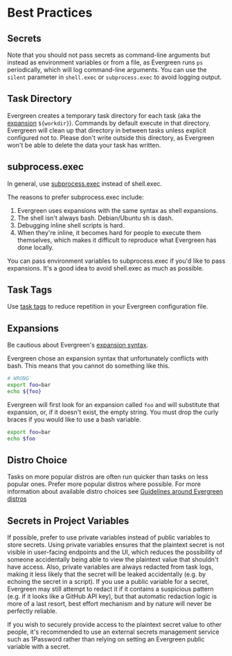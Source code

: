 # Best Practices

## Secrets

Note that you should not pass secrets as command-line arguments but instead as
environment variables or from a file, as Evergreen runs `ps` periodically, which
will log command-line arguments. You can use the `silent` parameter in
`shell.exec` or `subprocess.exec` to avoid logging output.

## Task Directory

Evergreen creates a temporary task directory for each task (aka the [expansion](./Project-Configuration-Files.md#expansions) `${workdir}`). Commands by default execute in that directory. Evergreen will clean up that directory in between tasks unless explicit configured not to. Please don't write outside this directory, as Evergreen won't be able to delete the data your task has written.

## subprocess.exec

In general, use [subprocess.exec](Project-Commands#subprocessexec) instead of shell.exec.

The reasons to prefer subprocess.exec include:

1. Evergreen uses expansions with the same syntax as shell expansions.
2. The shell isn't always bash. Debian/Ubuntu sh is dash.
3. Debugging inline shell scripts is hard.
4. When they're inline, it becomes hard for people to execute them themselves, which makes it difficult to reproduce what Evergreen has done locally.

You can pass environment variables to subprocess.exec if you'd like to pass expansions. It's a good idea to avoid shell.exec as much as possible.

## Task Tags

Use [task tags](Project-Configuration-Files#task-and-variant-tags) to reduce repetition in your Evergreen configuration file.

## Expansions

Be cautious about Evergreen's [expansion syntax](Project-Configuration-Files#expansions).

Evergreen chose an expansion syntax that unfortunately conflicts with bash. This means that you cannot do something like this.

```bash
# WRONG
export foo=bar
echo ${foo}
```

Evergreen will first look for an expansion called `foo` and will substitute that expansion, or, if it doesn't exist, the empty string. You must drop the curly braces if you would like to use a bash variable.

```bash
export foo=bar
echo $foo
```

## Distro Choice

Tasks on more popular distros are often run quicker than tasks on less popular ones. Prefer more popular distros where possible. For more information about available distro choices see [Guidelines around Evergreen distros](https://wiki.corp.mongodb.com/x/CZ7yBg)

## Secrets in Project Variables

If possible, prefer to use private variables instead of public variables to store secrets. Using private variables
ensures that the plaintext secret is not visible in user-facing endpoints and the UI, which reduces the possibility of
someone accidentally being able to view the plaintext value that shouldn't have access. Also, private variables are
always redacted from task logs, making it less likely that the secret will be leaked accidentally (e.g. by echoing the
secret in a script). If you use a public variable for a secret, Evergreen may still attempt to redact it if it contains
a suspicious pattern (e.g. if it looks like a GitHub API key), but that automatic redaction logic is more of a last
resort, best effort mechanism and by nature will never be perfectly reliable.

If you wish to securely provide access to the plaintext secret value to other people, it's recommended to use an
external secrets management service such as 1Password rather than relying on setting an Evergreen public variable with a
secret.
